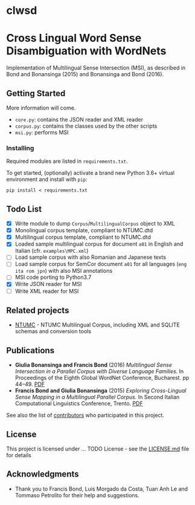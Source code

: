 # clwsd
# Cross Lingual Word Sense Disambiguation with WordNets

Implementation of Multilingual Sense Intersection (MSI), as described in Bond and Bonansinga (2015) and Bonansinga and Bond (2016).
## Getting Started

More information will come.

* ```core.py```: contains the JSON reader and XML reader 
* ```corpus.py```: contains the classes used by the other scripts
* ```msi.py```: performs MSI

### Installing

Required modules are listed in ```requirements.txt```. 

To get started, (optionally) activate a brand new Python 3.6+ virtual environment and install with ```pip```:

```
pip install < requirements.txt
```

## Todo List

- [x] Write module to dump ```Corpus```/```MultilingualCorpus``` object to XML 
- [x] Monolingual corpus template, compliant to NTUMC.dtd
- [x] Multilingual corpus template, compliant to NTUMC.dtd
- [x] Loaded sample multilingual corpus for document ```a01``` in English and Italian (cfr. ```examples\MPC.xml```) 
- [ ] Load sample corpus with also Romanian and Japanese texts
- [ ] Load sample corpus for SemCor document ```a01``` for all languages (```eng ita rom jpn```) with also MSI annotations
- [ ] MSI code porting to Python3.7
- [x] Write JSON reader for MSI
- [ ] Write XML reader for MSI

## Related projects


* [NTUMC](https://github.com/lmorgadodacosta/NTUMC) - 
NTUMC Multilingual Corpus, including XML and SQLITE schemas and conversion tools


## Publications

* **Giulia Bonansinga and Francis Bond** (2016) *Multilingual Sense Intersection in a Parallel Corpus with Diverse Language Families.* 
In Proceedings of the Eighth Global WordNet Conference, Bucharest. pp 44–49. [PDF](http://gwc2016.racai.ro/proceedings.html)
* **Francis Bond and Giulia Bonansinga** (2015) *Exploring Cross-Lingual Sense Mapping in a Multilingual Parallel Corpus.* 
In Second Italian Computational Linguistics Conference, Trento. [PDF](http://compling.hss.ntu.edu.sg/pdf/2015-clic-exploring-xling.pdf)


See also the list of [contributors](https://github.com/jusing-es/clwsd/graphs/contributors) who participated in this project.

## License

This project is licensed under ... TODO License - see the [LICENSE.md](LICENSE.md) file for details

## Acknowledgments

* Thank you to Francis Bond, Luis Morgado da Costa, Tuan Anh Le and Tommaso Petrolito for their help and suggestions.